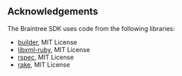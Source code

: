 Acknowledgements
----------------

The Braintree SDK uses code from the following libraries:

* [builder](https://github.com/jimweirich/builder), MIT License
* [libxml-ruby](https://github.com/xml4r/libxml-ruby), MIT License
* [rspec](https://github.com/rspec/rspec), MIT License
* [rake](https://github.com/ruby/rake), MIT License